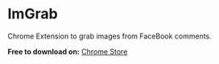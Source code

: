 ImGrab
======

Chrome Extension to grab images from FaceBook comments.

**Free to download on:** [Chrome Store](https://chrome.google.com/webstore/detail/imgrab/joccgpegapffmlifpgelpkoeplfehppi)
